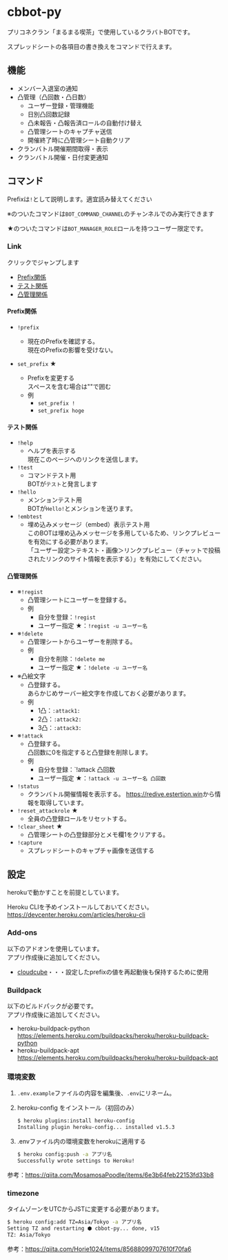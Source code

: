# cbbot-py

プリコネクラン「まるまる喫茶」で使用しているクラバトBOTです。

スプレッドシートの各項目の書き換えをコマンドで行えます。


## 機能

- メンバー入退室の通知
- 凸管理（凸回数・凸日数）
  - ユーザー登録・管理機能
  - 日別凸回数記録
  - 凸未報告・凸報告済ロールの自動付け替え
  - 凸管理シートのキャプチャ送信
  - 開催終了時に凸管理シート自動クリア
- クランバトル開催期間取得・表示
- クランバトル開催・日付変更通知


## コマンド

Prefixは`!`として説明します。適宜読み替えてください

※のついたコマンドは`BOT_COMMAND_CHANNEL`のチャンネルでのみ実行できます

★のついたコマンドは`BOT_MANAGER_ROLE`ロールを持つユーザー限定です。

### Link

クリックでジャンプします

- [Prefix関係](#Prefix関係)
- [テスト関係](#テスト関係)
- [凸管理関係](#凸管理関係)

#### Prefix関係

- `!prefix`
  - 現在のPrefixを確認する。  
    現在のPrefixの影響を受けない。

- `set_prefix` ★
  
  - Prefixを変更する  
    スペースを含む場合は""で囲む
  - 例
    - `set_prefix !`
    - `set_prefix hoge`

#### テスト関係

- `!help`
  - ヘルプを表示する  
    現在このページへのリンクを送信します。
- `!test`
  - コマンドテスト用  
    BOTが`テスト`と発言します
- `!hello`
  - メンションテスト用  
    BOTが`Hello!`とメンションを送ります。
- `!embtest`
  - 埋め込みメッセージ（embed）表示テスト用  
    このBOTは埋め込みメッセージを多用しているため、リンクプレビューを有効にする必要があります。  
    「ユーザー設定＞テキスト・画像＞リンクプレビュー（チャットで投稿されたリンクのサイト情報を表示する）」を有効にしてください。

#### 凸管理関係

- ※`!regist`
  - 凸管理シートにユーザーを登録する。
  - 例
    - 自分を登録：`!regist`
    - ユーザー指定 ★：`!regist -u ユーザー名`
- ※`!delete`
  - 凸管理シートからユーザーを削除する。
  - 例
    - 自分を削除：`!delete me`
    - ユーザー指定 ★：`!delete -u ユーザー名`
- ※凸絵文字
  - 凸登録する。  
    あらかじめサーバー絵文字を作成しておく必要があります。
  - 例
    - 1凸：`:attack1:`
    - 2凸：`:attack2:`
    - 3凸：`:attack3:`
- ※`!attack`
  - 凸登録する。  
    凸回数に0を指定すると凸登録を削除します。
  - 例
    - 自分を登録：`!attack 凸回数
    - ユーザー指定 ★：`!attack -u ユーザー名 凸回数`
- `!status`
  - クランバトル開催情報を表示する。
    <https://redive.estertion.win>から情報を取得しています。
- `!reset_attackrole` ★
  - 全員の凸登録ロールをリセットする。
- `!clear_sheet` ★
  - 凸管理シートの凸登録部分とメモ欄1をクリアする。
- `!capture`
  - スプレッドシートのキャプチャ画像を送信する



## 設定

herokuで動かすことを前提としています。

Heroku CLIを予めインストールしておいてください。
<https://devcenter.heroku.com/articles/heroku-cli>


### Add-ons

以下のアドオンを使用しています。  
アプリ作成後に追加してください。

- [cloudcube](https://elements.heroku.com/addons/cloudcube)・・・設定したprefixの値を再起動後も保持するために使用

### Buildpack

以下のビルドパックが必要です。  
アプリ作成後に追加してください。

- heroku-buildpack-python <https://elements.heroku.com/buildpacks/heroku/heroku-buildpack-python>
- heroku-buildpack-apt <https://elements.heroku.com/buildpacks/heroku/heroku-buildpack-apt>

### 環境変数

1. `.env.example`ファイルの内容を編集後、`.env`にリネーム。

2. heroku-config をインストール（初回のみ）

   ```bash
   $ heroku plugins:install heroku-config
   Installing plugin heroku-config... installed v1.5.3
   ```

3. .envファイル内の環境変数をherokuに適用する

   ```bash
   $ heroku config:push -a アプリ名
   Successfully wrote settings to Heroku!
   ```

参考：<https://qiita.com/MosamosaPoodle/items/6e3b64feb22153fd33b8>


### timezone

タイムゾーンをUTCからJSTに変更する必要があります。

```bash
$ heroku config:add TZ=Asia/Tokyo -a アプリ名
Setting TZ and restarting ⬢ cbbot-py... done, v15
TZ: Asia/Tokyo
```

参考：<https://qiita.com/Horie1024/items/85688099707610f70fa6>